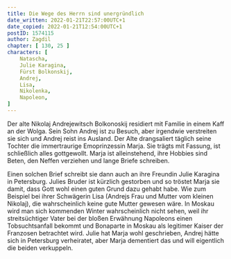 ```yaml
---
title: Die Wege des Herrn sind unergründlich
date_written: 2022-01-21T22:57:00UTC+1
date_copied: 2022-01-21T12:54:00UTC+1
postID: 1574115
author: Zagdil
chapter: [ 130, 25 ]
characters: [ 
    Natascha, 
    Julie Karagina, 
    Fürst Bolkonskij, 
    Andrej, 
    Lisa,
    Nikolenka, 
    Napoleon,
]
---
```

Der alte Nikolaj Andrejewitsch Bolkonoskij residiert mit Familie in einem Kaff an der Wolga. Sein Sohn Andrej ist zu Besuch, aber irgendwie verstreiten sie sich und Andrej reist ins Ausland. Der Alte drangsaliert täglich seine Tochter die immertraurige Emoprinzessin Marja. Sie trägts mit Fassung, ist schließlich alles gottgewollt. Marja ist alleinstehend, ihre Hobbies sind Beten, den Neffen verziehen und lange Briefe schreiben.

Einen solchen Brief schreibt sie dann auch an ihre Freundin Julie Karagina in Petersburg. Julies Bruder ist kürzlich gestorben und so tröstet Marja sie damit, dass Gott wohl einen guten Grund dazu gehabt habe. Wie zum Beispiel bei ihrer Schwägerin Lisa (Andrejs Frau und Mutter vom kleinen Nikolaj), die wahrscheinlich keine gute Mutter gewesen wäre. In Moskau wird man sich kommenden Winter wahrscheinlich nicht sehen, weil ihr streitsüchtiger Vater bei der bloßen Erwähnung Napoleons einen Tobsuchtsanfall bekommt und Bonaparte in Moskau als legitimer Kaiser der Franzosen betrachtet wird. Julie hat Marja wohl geschrieben, Andrej hätte sich in Petersburg verheiratet, aber Marja dementiert das und will eigentlich die beiden verkuppeln.
